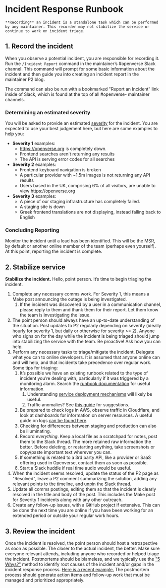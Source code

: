 # Incident Response Runbook

```{note}
**Recording** an incident is a standalone task which can be performed by any maintainer. This recorder may not stabilize the service or continue to work on incident triage.
```

## 1. Record the incident

When you observe a potential incident, you are responsible for recording it. Run
the `/Incident Report` command in the maintainer’s #openverse Slack channel.
This command will prompt for some basic information about the incident and then
guide you into creating an incident report in the maintainer P2 blog.

The command can also be run with a bookmarked "Report an Incident" link inside
of Slack, which is found at the top of all #openverse- maintainer channels.

### Determining an estimated severity

You will be asked to provide an estimated
[severity](/meta/incidents/index.md#severity) for the incident. You are expected
to use your best judgement here, but here are some examples to help you:

- **Severity 1** examples:
  - <https://openverse.org> is completely down.
  - Frontend searches aren't returning any results
  - The API is serving error codes for all searches
- **Severity 2** examples:
  - Frontend keyboard navigation is broken
  - A particular provider with ~1.5m images is not returning any API results
  - Users based in the UK, comprising 6% of all visitors, are unable to view
    <https://openverse.org>
- **Severity 3** examples:
  - A piece of our staging infrastructure has completely failed.
  - A staging site is down
  - Greek frontend translations are not displaying, instead falling back to
    English

### Concluding Reporting

Monitor the incident until a lead has been identified. This will be the MSR, by
default or another online member of the team (perhaps even yourself). At this
point, reporting the incident is complete.

## 2. Stabilize service

**Stabilize the incident.** Hello, point person. It’s time to begin triaging the
incident.

1. Complete any necessary comms work. For Severity 1, this means a Make post
   announcing the outage is being investigated.
   1. If the incident was discovered by a user in a communication channel,
      please reply to them and thank them for their report. Let them know the
      team is investigating the issue.
2. The point person should always have an up-to-date understanding of the
   situation. Post updates to P2 regularly depending on severity (ideally hourly
   for severity 1, but daily or otherwise for severity >= 2). Anyone who signs
   on for the day while the incident is being triaged should jump into
   stabilizing the service with the team. Be proactive! Ask how you can help.
3. Perform any necessary tasks to triage/mitigate the incident. Delegate what
   you can to online developers. It is assumed that anyone online can and will
   help, and that incidents take precedence over regular work. Some tips for
   triaging:
   1. It’s possible we have an existing runbook related to the type of incident
      you’re dealing with, particularly if it was triggered by a monitoring
      alarm. Search the
      [runbook documentation](/meta/monitoring/runbooks/index.md) for useful
      information.
      1. Understanding [service deployment mechanisms](/general/deployment.md)
         will likely be useful.
      2. Traffic anomalies? See
         [this guide](/meta/monitoring/traffic/runbooks/identifying-and-blocking-traffic-anomalies.md)
         for suggestions.
   2. Be prepared to check logs in AWS, observe traffic in Cloudflare, and look
      at dashboards for information on server resources. A useful guide on logs
      [can be found here](/meta/monitoring/cloudwatch_logs/index.md).
   3. Checking for differences between staging and production can also be
      illuminating.
   4. Record _everything_. Keep a local file as a scratchpad for notes, post
      them to the Slack thread. The more retained raw information the better.
      Before deleting, or restarting anything, take screenshots or copy/paste
      important text wherever you can.
   5. If something is related to a 3rd party API, like a provider or SaaS
      offering used in Openverse, contact them as soon as possible.
   6. Start a Slack huddle if real time audio would be useful.
4. When the incident seems resolved, update the status of the P2 page as
   "Resolved", leave a P2 comment summarizing the solution, adding any relevant
   points to the timeline, and unpin the Slack thread.
5. Update all comms postings, editing them so that the incident is clearly
   resolved in the title and body of the post. This includes the Make post for
   Severity 1 incidents along with any other outreach.
6. Create any follow-up issues, with a GitHub project if extensive. This can be
   done the next time you are online if you have been working for an extended
   period or outside your regular work hours.

## 3. Review the incident

Once the incident is resolved, the point person should host a retrospective as
soon as possible. The closer to the actual incident, the better. Make sure
everyone relevant attends, including anyone who recorded or helped triage the
incident. Postmortems should be blameless, and we typically use the
["5 Whys?"](https://www.mindtools.com/a3mi00v/5-whys) method to identify root
causes of the incident and/or gaps in the incident response process.
[Here is a recent example.](https://docs.google.com/document/d/1VGCWR85ipt_grLbDu_mKN31RAPTNEL_emvqDj1vcg20/edit)
The postmortem process should generate action items and follow-up work that must
be managed and prioritized appropriately.
